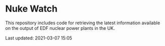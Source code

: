 # Nuke Watch

This repository includes code for retrieving the latest information available on the output of EDF nuclear power plants in the UK.

Last updated: 2021-03-07 15:05